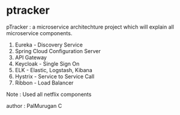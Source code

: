 ptracker
========

pTracker : a microservice architechture project which will explain all microservice components.

1) Eureka - Discovery Service
2) Spring Cloud Configuration Server
3) API Gateway
4) Keycloak - Single Sign On
5) ELK - Elastic, Logstash, Kibana
6) Hystrix - Service to Service Call
7) Ribbon - Load Balancer

Note : Used all netflix components

author : PalMurugan C
